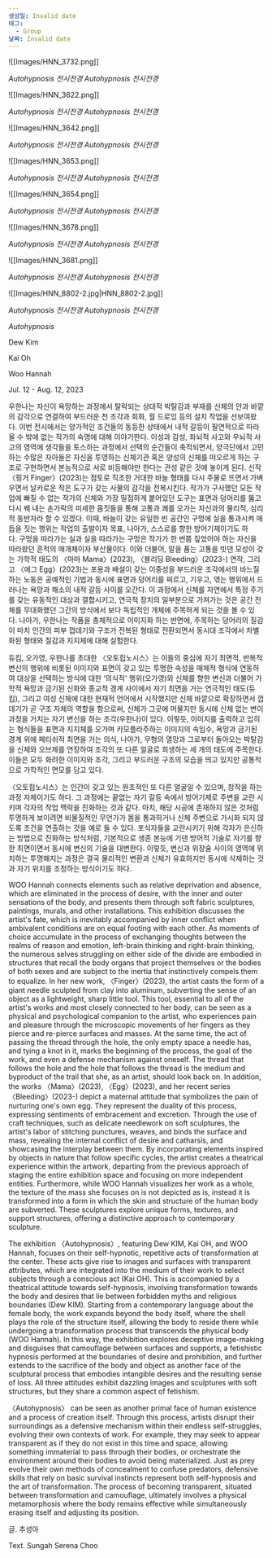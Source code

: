 ```yaml
---
생성일: Invalid date
태그:
  - Group
날짜: Invalid date
---
```

  

![[Images/HNN_3732.png]]

*Autohypnosis 전시전경*
*Autohypnosis 전시전경*

  

  


![[Images/HNN_3622.png]]

*Autohypnosis 전시전경*
*Autohypnosis 전시전경*

  

  


![[Images/HNN_3642.png]]

*Autohypnosis 전시전경*
*Autohypnosis 전시전경*

  

  


![[Images/HNN_3653.png]]

*Autohypnosis 전시전경*
*Autohypnosis 전시전경*


![[Images/HNN_3654.png]]

*Autohypnosis 전시전경*
*Autohypnosis 전시전경*

  

  


![[Images/HNN_3678.png]]

*Autohypnosis 전시전경*
*Autohypnosis 전시전경*

  

  


![[Images/HNN_3681.png]]

*Autohypnosis 전시전경*
*Autohypnosis 전시전경*

  

  


![[Images/HNN_8802-2.jpg|HNN_8802-2.jpg]]

*Autohypnosis 전시전경*
*Autohypnosis 전시전경*

  


_Autohypnosis_

Dew Kim

Kai Oh

Woo Hannah

Jul. 12 - Aug. 12, 2023

  

우한나는 자신이 욕망하는 과정에서 탈락되는 상대적 박탈감과 부재를 신체의 안과 바깥의 감각으로 연결하여 부드러운 천 조각과 회화, 월 드로잉 등의 설치 작업을 선보여왔다. 이번 전시에서는 양가적인 조건들의 동등한 상태에서 내적 갈등이 필연적으로 따라올 수 밖에 없는 작가의 숙명에 대해 이야기한다. 이성과 감성, 좌뇌적 사고와 우뇌적 사고의 영역에 생각들을 토스하는 과정에서 선택의 순간들이 축적되면서, 양극단에서 고민하는 수많은 자아들은 자신을 투영하는 신체기관 혹은 양성의 신체를 떠오르게 하는 구조로 구현하면서 본능적으로 서로 비등해야만 한다는 관성 같은 것에 놓이게 된다. 신작 〈핑거 Finger〉(2023)는 점토로 직조한 거대한 바늘 형태를 다시 주물로 뜨면서 가벼우면서 날카로운 작은 도구가 갖는 사물의 감각을 전복시킨다. 작가가 구사했던 모든 작업에 빠질 수 없는 작가의 신체와 가장 밀접하게 붙어있던 도구는 표면과 덩어리를 뚫고 다시 꿰 내는 손가락의 미세한 몸짓들을 통해 고통과 쾌를 오가는 자신과의 물리적, 심리적 동반자라 할 수 있겠다. 이때, 바늘이 갖는 유일한 빈 공간인 구멍에 실을 통과시켜 매듭을 짓는 행위는 작업의 출발이자 목표, 나아가, 스스로를 향한 방어기제이기도 하다. 구멍을 따라가는 실과 실을 따라가는 구멍은 작가가 한 번쯤 짚었어야 하는 자신을 따라왔던 흔적의 매개체이자 부산물이다. 이와 더불어, 알을 품는 고통을 빗댄 모성이 갖는 가학적 태도의 〈마마 Mama〉(2023), 〈블리딩 Bleeding〉(2023-) 연작, 그리고 〈에그 Egg〉(2023)는 포용과 배설이 갖는 이중성을 부드러운 조각에서의 바느질하는 노동은 공예적인 기법과 동시에 표면과 덩어리를 찌르고, 기우고, 엮는 행위에서 드러나는 욕망과 해소의 내적 갈등 사이를 오간다. 이 과정에서 신체를 자연에서 특정 주기를 갖는 유동적인 대상과 결합시키고, 연극적 장치의 일부분으로 가져가는 것은 공간 전체를 무대화했던 그간의 방식에서 보다 독립적인 개체에 주목하게 되는 것을 볼 수 있다. 나아가, 우한나는 작품을 총체적으로 이미지화 하는 반면에, 주목하는 덩어리의 질감이 마치 인간의 피부 껍데기와 구조가 전복된 형태로 전환되면서 동시대 조각에서 차별화된 형태와 질감과 지지체에 대해 실험한다.

  

듀킴, 오가영, 우한나를 초대한 〈오토힙노시스〉는 이들의 중심에 자기 최면적, 반복적 변신의 행위에 비롯된 이미지와 표면이 갖고 있는 투명한 속성을 매체적 형식에 연동하여 대상을 선택하는 방식에 대한 ‘의식적' 행위(오가영)와 신체를 향한 변신과 더불어 가학적 욕망과 금기된 신화와 종교적 경계 사이에서 자기 최면을 거는 연극적인 태도(듀킴), 그리고 여성 신체에 대한 현재적 언어에서 시작했지만 신체 바깥으로 확장하면서 껍데기가 곧 구조 자체의 역할을 함으로써, 신체가 그곳에 머물지만 동시에 신체 없는 변이 과정을 거치는 자기 변신을 하는 조각(우한나)이 있다. 이렇듯, 이미지를 출력하고 입히는 형식들을 표면과 지지체를 오가며 카모플라주하는 이미지의 속임수, 욕망과 금기된 경계 위에 페티쉬적 최면을 거는 의식, 나아가, 무형의 열망과 그로부터 돌아오는 박탈감을 신체와 오브제를 연장하여 조각의 또 다른 얼굴로 희생하는 세 개의 태도에 주목한다. 이들은 모두 화려한 이미지와 조각, 그리고 부드러운 구조의 모습을 띄고 있지만 공통적으로 가학적인 면모를 담고 있다.

  

〈오토힙노시스〉는 인간이 갖고 있는 원초적인 또 다른 얼굴일 수 있으며, 창작을 하는 과정 자체이기도 하다. 그 과정에는 끝없는 자기 갈등 속에서 방어기제로 주변을 교란 시키며 각자의 작업 맥락을 진화하는 것과 같다. 마치, 해당 시공에 존재하지 않은 것처럼 투명하게 보이려면 비물질적인 무언가가 몸을 통과하거나 신체 주변으로 가시화 되지 않도록 조건을 연출하는 것을 예로 들 수 있다. 포식자들을 교란시키기 위해 각자가 은신하는 방법으로 진화하는 방식처럼, 기본적으로 생존 본능에 기댄 방어적 기술로 자기를 향한 최면이면서 동시에 변신의 기술을 대변한다. 이렇듯, 변신과 위장술 사이의 영역에 위치하는 투명해지는 과정은 결국 물리적인 변환과 신체가 유효하지만 동시에 삭제하는 것과 자기 위치를 조정하는 방식이기도 하다.

  

WOO Hannah connects elements such as relative deprivation and absence, which are eliminated in the process of desire, with the inner and outer sensations of the body, and presents them through soft fabric sculptures, paintings, murals, and other installations. This exhibition discusses the artist's fate, which is inevitably accompanied by inner conflict when ambivalent conditions are on equal footing with each other. As moments of choice accumulate in the process of exchanging thoughts between the realms of reason and emotion, left-brain thinking and right-brain thinking, the numerous selves struggling on either side of the divide are embodied in structures that recall the body organs that project themselves or the bodies of both sexes and are subject to the inertia that instinctively compels them to equalize. In her new work, 〈Finger〉(2023), the artist casts the form of a giant needle sculpted from clay into aluminum, subverting the sense of an object as a lightweight, sharp little tool. This tool, essential to all of the artist's works and most closely connected to her body, can be seen as a physical and psychological companion to the artist, who experiences pain and pleasure through the microscopic movements of her fingers as they pierce and re-pierce surfaces and masses. At the same time, the act of passing the thread through the hole, the only empty space a needle has, and tying a knot in it, marks the beginning of the process, the goal of the work, and even a defense mechanism against oneself. The thread that follows the hole and the hole that follows the thread is the medium and byproduct of the trail that she, as an artist, should look back on. In addition, the works 〈Mama〉(2023), 〈Egg〉(2023), and her recent series 〈Bleeding〉(2023-) depict a maternal attitude that symbolizes the pain of nurturing one's own egg. They represent the duality of this process, expressing sentiments of embracement and excretion. Through the use of craft techniques, such as delicate needlework on soft sculptures, the artist's labor of stitching punctures, weaves, and binds the surface and mass, revealing the internal conflict of desire and catharsis, and showcasing the interplay between them. By incorporating elements inspired by objects in nature that follow specific cycles, the artist creates a theatrical experience within the artwork, departing from the previous approach of staging the entire exhibition space and focusing on more independent entities. Furthermore, while WOO Hannah visualizes her work as a whole, the texture of the mass she focuses on is not depicted as is, instead it is transformed into a form in which the skin and structure of the human body are subverted. These sculptures explore unique forms, textures, and support structures, offering a distinctive approach to contemporary sculpture.

  

The exhibition 〈Autohypnosis〉, featuring Dew KIM, Kai OH, and WOO Hannah, focuses on their self-hypnotic, repetitive acts of transformation at the center. These acts give rise to images and surfaces with transparent attributes, which are integrated into the medium of their work to select subjects through a conscious act (Kai OH). This is accompanied by a theatrical attitude towards self-hypnosis, involving transformation towards the body and desires that lie between forbidden myths and religious boundaries (Dew KIM). Starting from a contemporary language about the female body, the work expands beyond the body itself, where the shell plays the role of the structure itself, allowing the body to reside there while undergoing a transformation process that transcends the physical body (WOO Hannah). In this way, the exhibition explores deceptive image-making and disguises that camouflage between surfaces and supports, a fetishistic hypnosis performed at the boundaries of desire and prohibition, and further extends to the sacrifice of the body and object as another face of the sculptural process that embodies intangible desires and the resulting sense of loss. All three attitudes exhibit dazzling images and sculptures with soft structures, but they share a common aspect of fetishism.

  

〈Autohypnosis〉 can be seen as another primal face of human existence and a process of creation itself. Through this process, artists disrupt their surroundings as a defensive mechanism within their endless self-struggles, evolving their own contexts of work. For example, they may seek to appear transparent as if they do not exist in this time and space, allowing something immaterial to pass through their bodies, or orchestrate the environment around their bodies to avoid being materialized. Just as prey evolve their own methods of concealment to confuse predators, defensive skills that rely on basic survival instincts represent both self-hypnosis and the art of transformation. The process of becoming transparent, situated between transformation and camouflage, ultimately involves a physical metamorphosis where the body remains effective while simultaneously erasing itself and adjusting its position.

  

글. 추성아

Text. Sungah Serena Choo